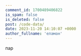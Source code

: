 ```yaml
---
comment_id: 1700489406822
is_spam: false
is_deleted: false
post: /code-data/
date: 2023-11-20 14:10:07 +0000
author_fullname: 'еламан'
---
```


пар

